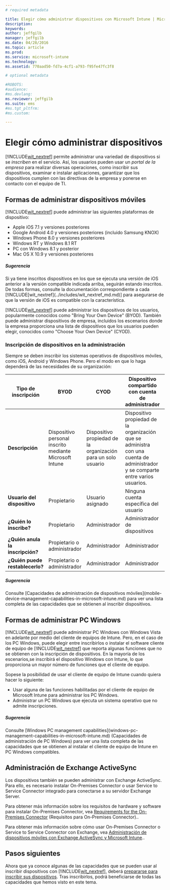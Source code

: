 ```yaml
---
# required metadata

title: Elegir cómo administrar dispositivos con Microsoft Intune | Microsoft Intune
description:
keywords:
author: jeffgilb
manager: jeffgilb
ms.date: 04/28/2016
ms.topic: article
ms.prod:
ms.service: microsoft-intune
ms.technology:
ms.assetid: 770aad50-fd7a-4cf1-a793-f95fe47fc3f8

# optional metadata

#ROBOTS:
#audience:
#ms.devlang:
ms.reviewer: jeffgilb
ms.suite: ems
#ms.tgt_pltfrm:
#ms.custom:

---
```


# Elegir cómo administrar dispositivos
[!INCLUDE[wit_nextref](../includes/wit_nextref_md.md)] permite administrar una variedad de dispositivos si se *inscriben* en el servicio. Así, los usuarios pueden usar un *portal de la empresa* para realizar diversas operaciones, como inscribir sus dispositivos, examinar e instalar aplicaciones, garantizar que los dispositivos cumplen con las directivas de la empresa y ponerse en contacto con el equipo de TI.

## Formas de administrar dispositivos móviles
[!INCLUDE[wit_nextref](../includes/wit_nextref_md.md)] puede administrar las siguientes plataformas de dispositivo:

- Apple iOS 7.1 y versiones posteriores
- Google Android 4.0 y versiones posteriores (incluido Samsung KNOX)
- Windows Phone 8.0 y versiones posteriores
- Windows RT y Windows 8.1 RT
- PC con Windows 8.1 y posterior
- Mac OS X 10.9 y versiones posteriores

<div class="alert alert-tip">
  <h5><span class="icon-tip"></span> Sugerencia</h5>
  <p>Si ya tiene inscritos dispositivos en los que se ejecuta una versión de iOS anterior a la versión compatible indicada arriba, seguirán estando inscritos. De todas formas, consulte la documentación correspondiente a cada [!INCLUDE[wit_nextref](../includes/wit_nextref_md.md)] para asegurarse de que la versión de iOS es compatible con la característica.</p>
</div>

[!INCLUDE[wit_nextref](../includes/wit_nextref_md.md)] puede administrar los dispositivos de los usuarios, popularmente conocidos como "Bring Your Own Device" (BYOD). También puede administrar dispositivos de empresa, incluidos los escenarios donde la empresa proporciona una lista de dispositivos que los usuarios pueden elegir, conocidos como "Choose Your Own Device" (CYOD).

### Inscripción de dispositivos en la administración
Siempre se deben inscribir los sistemas operativos de dispositivos móviles, como iOS, Android y Windows Phone. Pero el modo en que lo haga dependerá de las necesidades de su organización:

|Tipo de inscripción|BYOD|CYOD|Dispositivo compartido con cuenta de administrador|Dispositivo compartido sin una cuenta de usuario|
|-------------------|--------|--------|--------------------------------------|----------------------------------------|
|**Descripción**|Dispositivo personal inscrito mediante Microsoft Intune|Dispositivo propiedad de la organización para un solo usuario|Dispositivo propiedad de la organización que se administra con una cuenta de administrador y se comparte entre varios usuarios.|Dispositivo sin usuario propiedad de la organización utilizado por muchos usuarios.|
|**Usuario del dispositivo**|Propietario|Usuario asignado|Ninguna cuenta específica del usuario|Ningún usuario específico|
|**¿Quién lo inscribe?**|Propietario|Administrador|Administrador de dispositivos|Cualquiera|
|**¿Quién anula la inscripción?**|Propietario o administrador|Administrador|Administrador|Administrador|
|**¿Quién puede restablecerlo?**|Propietario o administrador|Administrador|Administrador|Administrador|

<div class="alert alert-tip">
  <h5><span class="icon-tip"></span> Sugerencia</h5>
  <p>Consulte [Capacidades de administración de dispositivos móviles](mobile-device-management-capabilities-in-microsoft-intune.md) para ver una lista completa de las capacidades que se obtienen al inscribir dispositivos.</p>
</div>



## Formas de administrar PC Windows
[!INCLUDE[wit_nextref](../includes/wit_nextref_md.md)] puede administrar PC Windows con Windows Vista en adelante por medio del cliente de equipos de Intune. Pero, en el caso de los PC Windows, puede elegir entre inscribirlos o instalar el software cliente de equipo de [!INCLUDE[wit_nextref](../includes/wit_nextref_md.md)] que reporta algunas funciones que no se obtienen con la inscripción de dispositivos. En la mayoría de los escenarios,se inscribirá el dispositivo Windows con Intune, lo que proporciona un mayor número de funciones que el cliente de equipo.

Sopese la posibilidad de usar el cliente de equipo de Intune cuando quiera hacer lo siguiente:
<ul>
<li>Usar alguna de las funciones habilitadas por el cliente de equipo de Microsoft Intune para administrar los PC Windows.</li>
<li>Administrar un PC Windows que ejecuta un sistema operativo que no admite inscripciones.</li>
</ul>

<div class="alert alert-tip">
  <h5><span class="icon-tip"></span> Sugerencia</h5>
  <p>Consulte [Windows PC management capabilities](windows-pc-management-capabilities-in-microsoft-intune.md) (Capacidades de administración de PC Windows) para ver una lista completa de las capacidades que se obtienen al instalar el cliente de equipo de Intune en PC Windows compatibles.</p>
</div>

## Administración de Exchange ActiveSync
Los dispositivos también se pueden administrar con Exchange ActiveSync. Para ello, es necesario instalar On-Premises Connector o usar Service to Service Connector integrado para conectarse a su servidor Exchange Server.

Para obtener más información sobre los requisitos de hardware y software para instalar On-Premises Connector, vea [Requirements for the On-Premises Connector](/Intune/network-infrastructure-requirements-for-microsoft-intune.md) (Requisitos para On-Premises Connector)..

Para obtener más información sobre cómo usar On-Premises Connector o Service to Service Connector con Exchange, vea [Administración de dispositivos móviles con Exchange ActiveSync y Microsoft Intune](/Intune/get-started/mobile-device-management-with-exchange-activesync-and-microsoft-intune.md)..



## Pasos siguientes
Ahora que ya conoce algunas de las capacidades que se pueden usar al inscribir dispositivos con [!INCLUDE[wit_nextref](../includes/wit_nextref_md.md)], deberá [prepararse para inscribir sus dispositivos](/Intune/get-started/get-ready-to-enroll-devices-in-microsoft-intune.md). Tras inscribirlos, podrá beneficiarse de todas las capacidades que hemos visto en este tema. <!--lindavr: There's a logical flaw in our "get to know/get started" content. You can take the path in this topic or you can take the path in the What to know before your get started topic. And they don't cover the same ground. -->


<!--HONumber=May16_HO1-->


